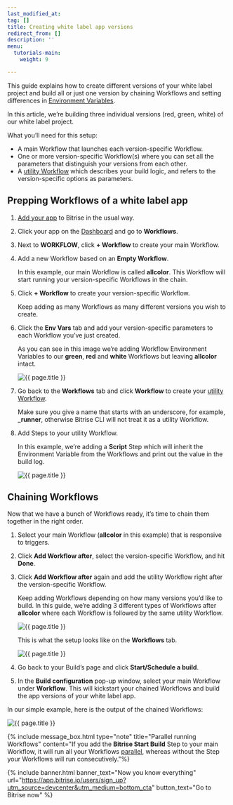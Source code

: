 ```yaml
---
last_modified_at: 
tag: []
title: Creating white label app versions
redirect_from: []
description: ''
menu:
  tutorials-main:
    weight: 9

---
```

This guide explains how to create different versions of your white label project and build all or just one version by chaining Workflows and setting differences in [Environment Variables](/builds/env-vars-secret-env-vars/).

In this article, we’re building three individual versions (red, green, white) of our white label project.

What you’ll need for this setup:

* A main Workflow that launches each version-specific Workflow.
* One or more version-specific Workflow(s) where you can set all the parameters that distinguish your versions from each other.
* A [utility Workflow](/bitrise-cli/workflows/#utility-workflows) which describes your build logic, and refers to the version-specific options as parameters.

## Prepping Workflows of a white label app

1. [Add your app](getting-started/adding-a-new-app/) to Bitrise in the usual way.
2. Click your app on the [Dashboard](https://app.bitrise.io/dashboard/builds) and go to **Workflows**.
3. Next to **WORKFLOW**, click **+ Workflow** to create your main Workflow.
4. Add a new Workflow based on an **Empty Workflow**.

   In this example, our main Workflow is called **allcolor**. This Workflow will start running your version-specific Workflows in the chain.
5. Click **+ Workflow** to create your version-specific Workflow.

   Keep adding as many Workflows as many different versions you wish to create.
6. Click the **Env Vars** tab and add your version-specific parameters to each Workflow you’ve just created.

   As you can see in this image we’re adding Workflow Environment Variables to our **green**, **red** and **white** Workflows but leaving **allcolor** intact.

   ![{{ page.title }}](/img/workflow-spec-env.jpeg)
7. Go back to the **Workflows** tab and click **Workflow** to create your [utility Workflow](/bitrise-cli/workflows/#utility-workflows).

   Make sure you give a name that starts with an underscore, for example, **_runner**, otherwise Bitrise CLI will not treat it as a utility Workflow.
8. Add Steps to your utility Workflow.

   In this example, we’re adding a **Script** Step which will inherit the Environment Variable from the Workflows and print out the value in the build log.

   ![{{ page.title }}](/img/white-label-script.jpg)

## Chaining Workflows

Now that we have a bunch of Workflows ready, it’s time to chain them together in the right order.

1. Select your main Workflow (**allcolor** in this example) that is responsive to triggers.
2. Click **Add Workflow after**, select the version-specific Workflow, and hit **Done**.
3. Click **Add Workflow after** again and add the utility Workflow right after the version-specific Workflow.

   Keep adding Workflows depending on how many versions you’d like to build. In this guide, we’re adding 3 different types of Workflows after **allcolor** where each Workflow is followed by the same utility Workflow.

   ![{{ page.title }}](/img/add-workflow-aftercolor.png)

   This is what the setup looks like on the **Workflows** tab.

   ![{{ page.title }}](/img/whitelabel-chained-workflows.jpg)
4. Go back to your Build’s page and click **Start/Schedule a build**.
5. In the **Build configuration** pop-up window, select your main Workflow under **Workflow**. This will kickstart your chained Workflows and build the app versions of your white label app.

In our simple example, here is the output of the chained Workflows:

![{{ page.title }}](/img/white-label-app-logoverview.jpg)

{% include message_box.html type="note" title="Parallel running Workflows" content="If you add the **Bitrise Start Build** Step to your main Workflow, it will run all your Workflows [parallel](/builds/triggering-builds/trigger-multiple-workflows/), whereas without the Step your Workflows will run consecutively."%}

{% include banner.html banner_text="Now you know everything" url="https://app.bitrise.io/users/sign_up?utm_source=devcenter&utm_medium=bottom_cta" button_text="Go to Bitrise now" %}
